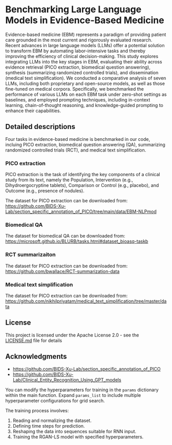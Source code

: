 # Benchmarking Large Language Models in Evidence-Based Medicine

Evidence-based medicine (EBM) represents a paradigm of providing patient care grounded in the most current and rigorously evaluated research. Recent advances in large language models (LLMs) offer a potential solution to transform EBM by automating labor-intensive tasks and thereby improving the efficiency of clinical decision-making.
This study explores integrating LLMs into the key stages in EBM, evaluating their ability across evidence retrieval (PICO extraction, biomedical question answering), synthesis (summarizing randomized controlled trials), and dissemination (medical text simplification). We conducted a comparative analysis of seven LLMs, including both proprietary and open-source models, as well as those fine-tuned on medical corpora. Specifically, we benchmarked the performance of various LLMs on each EBM task under zero-shot settings as baselines, and employed prompting techniques, including in-context learning, chain-of-thought reasoning, and knowledge-guided prompting to enhance their capabilities.

## Detailed descriptions

Four tasks in evidence-based medicine is benchmarked in our code, incluing PICO extraction, biomedical question answering (QA), summarizing randomized controlled trials (RCT), and medical text simplification.

### PICO extraction

PICO extraction is the task of identifying the key components of a clinical study from its text, namely the Population, Intervention (e.g., Dihydroergocryptine tablets), Comparison or Control (e.g., placebo), and Outcome (e.g., presence of nodules). 

The dataset for PICO extraction can be downloaded from: https://github.com/BIDS-Xu-Lab/section_specific_annotation_of_PICO/tree/main/data/EBM-NLPmod

### Biomedical QA

The dataset for biomedical QA can be downloaded from: https://microsoft.github.io/BLURB/tasks.html#dataset_bioasq-taskb

### RCT summarizaiton 

The dataset for PICO extraction can be downloaded from: https://github.com/bwallace/RCT-summarization-data

### Medical text simplification

The dataset for PICO extraction can be downloaded from: https://github.com/nikhilpriyatam/medical_text_simplification/tree/master/data


## License

This project is licensed under the Apache License 2.0 - see the [LICENSE.md](LICENSE.md) file for details

## Acknowledgments

* https://github.com/BIDS-Xu-Lab/section_specific_annotation_of_PICO
* https://github.com/BIDS-Xu-Lab/Clinical_Entity_Recognition_Using_GPT_models



You can modify the hyperparameters for training in the `params` dictionary within the main function. Expand `params_list` to include multiple hyperparameter configurations for grid search.

The training process involves:

1. Reading and normalizing the dataset.
2. Defining time steps for prediction.
3. Reshaping the data into sequences suitable for RNN input.
4. Training the RGAN-LS model with specified hyperparameters.